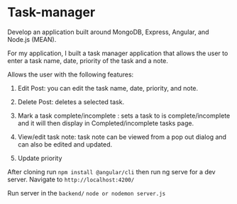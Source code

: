 # Task-manager

Develop an application built around MongoDB, Express, Angular, and Node.js (MEAN). 

For my application, I built a task manager application that allows the user to enter a task name, date, priority of the task and a note.

Allows the user with the following features:

1. Edit Post: you can edit the task name, date, priority, and note.

2. Delete Post: deletes a selected task.

3. Mark a task complete/incomplete : sets a task to is complete/incomplete and it will then display in Completed/incomplete tasks page.

4. View/edit task note: task note can be viewed from a pop out dialog and can also be edited and updated. 

5. Update priority

After cloning run `npm install @angular/cli` then run ng serve for a dev server. Navigate to `http://localhost:4200/`

Run server in the `backend/` `node or nodemon server.js`
